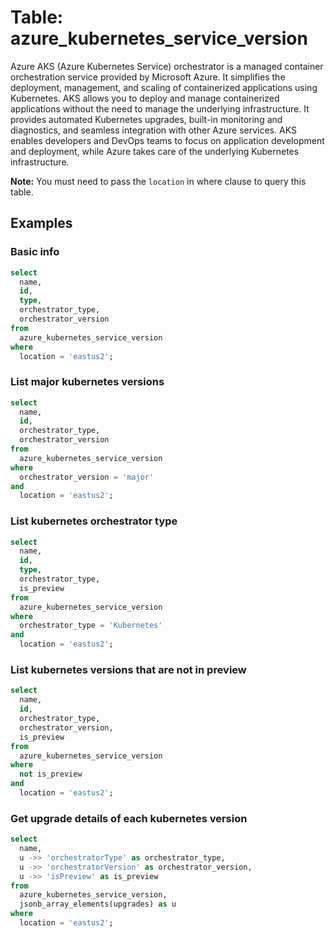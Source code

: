 # Table: azure_kubernetes_service_version

Azure AKS (Azure Kubernetes Service) orchestrator is a managed container orchestration service provided by Microsoft Azure. It simplifies the deployment, management, and scaling of containerized applications using Kubernetes. AKS allows you to deploy and manage containerized applications without the need to manage the underlying infrastructure. It provides automated Kubernetes upgrades, built-in monitoring and diagnostics, and seamless integration with other Azure services. AKS enables developers and DevOps teams to focus on application development and deployment, while Azure takes care of the underlying Kubernetes infrastructure.

**Note:** You must need to pass the `location` in where clause to query this table.

## Examples

### Basic info

```sql
select
  name,
  id,
  type,
  orchestrator_type,
  orchestrator_version
from
  azure_kubernetes_service_version
where
  location = 'eastus2';
```

### List major kubernetes versions

```sql
select
  name,
  id,
  orchestrator_type,
  orchestrator_version
from
  azure_kubernetes_service_version
where
  orchestrator_version = 'major'
and
  location = 'eastus2';
```

### List kubernetes orchestrator type

```sql
select
  name,
  id,
  type,
  orchestrator_type,
  is_preview
from
  azure_kubernetes_service_version
where
  orchestrator_type = 'Kubernetes'
and
  location = 'eastus2';
```

### List kubernetes versions that are not in preview

```sql
select
  name,
  id,
  orchestrator_type,
  orchestrator_version,
  is_preview
from
  azure_kubernetes_service_version
where
  not is_preview
and
  location = 'eastus2';
```

### Get upgrade details of each kubernetes version

```sql
select
  name,
  u ->> 'orchestratorType' as orchestrator_type,
  u ->> 'orchestratorVersion' as orchestrator_version,
  u ->> 'isPreview' as is_preview
from
  azure_kubernetes_service_version,
  jsonb_array_elements(upgrades) as u
where
  location = 'eastus2';
```
